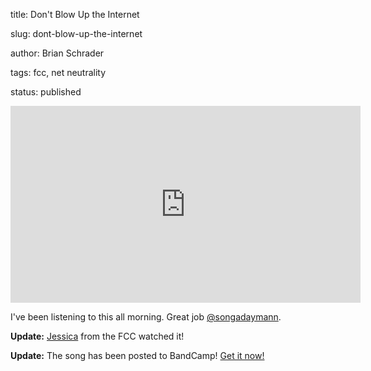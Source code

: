 title: Don't Blow Up the Internet

slug: dont-blow-up-the-internet

author: Brian Schrader

tags: fcc, net neutrality

status: published
<center>

<div style="margin-left:auto; margin-right:auto;"><iframe width="560" height="315" style="margin-left:auto; margin-right:auto;" src="https://www.youtube.com/embed/c34NU_ph9YM" frameborder="0" allowfullscreen></iframe></div></center>



I've been listening to this all morning. Great job [@songadaymann](https://twitter.com/songadaymann).



**Update:** [Jessica](https://twitter.com/songadaymann/status/460170188328304641) from the FCC watched it! 

**Update:** The song has been posted to BandCamp! [Get it now!](http://archive.hellomann.com/track/dont-blow-up-the-internet)
